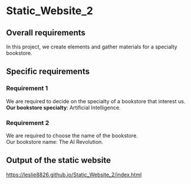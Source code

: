 # Static_Website_2

## Overall requirements
In this project, we create elements and gather materials for a specialty bookstore.

## Specific requirements
### Requirement 1
We are required to decide on the specialty of a bookstore that interest us.<br> __Our bookstore specialty__: Artificial Intelligence.

### Requirement 2
We are required to choose the name of the bookstore. <br> Our bookstore name: The AI Revolution.

## Output of the static website
https://leslie8826.github.io/Static_Website_2/index.html
